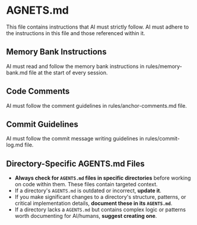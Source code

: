 # AGNETS.md

This file contains instructions that AI must strictly follow. AI must adhere to the instructions in this file and those referenced within it.

## Memory Bank Instructions

AI must read and follow the memory bank instructions in rules/memory-bank.md file at the start of every session.

## Code Comments

AI must follow the comment guidelines in rules/anchor-comments.md file.

## Commit Guidelines

AI must follow the commit message writing guidelines in rules/commit-log.md file.

## Directory-Specific AGENTS.md Files

* **Always check for `AGENTS.md` files in specific directories** before working on code within them. These files contain targeted context.
* If a directory's `AGENTS.md` is outdated or incorrect, **update it**.
* If you make significant changes to a directory's structure, patterns, or critical implementation details, **document these in its `AGENTS.md`**.
* If a directory lacks a `AGENTS.md` but contains complex logic or patterns worth documenting for AI/humans, **suggest creating one**.
